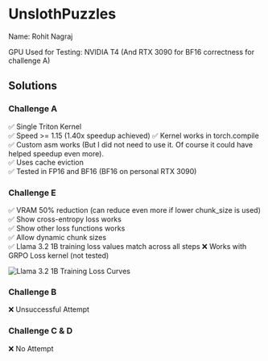 # UnslothPuzzles

Name: Rohit Nagraj

GPU Used for Testing: NVIDIA T4 (And RTX 3090 for BF16 correctness for challenge A)

## Solutions
### Challenge A
✅ Single Triton Kernel  
✅ Speed >= 1.15  (1.40x speedup achieved)
✅ Kernel works in torch.compile  
✅ Custom asm works (But I did not need to use it. Of course it could have helped speedup even more).  
✅ Uses cache eviction  
✅ Tested in FP16 and BF16 (BF16 on personal RTX 3090)  

### Challenge E

✅ VRAM 50% reduction (can reduce even more if lower chunk_size is used)  
✅ Show cross-entropy loss works  
✅ Show other loss functions works  
✅ Allow dynamic chunk sizes  
✅ Llama 3.2 1B training loss values match across all steps
❌ Works with GRPO Loss kernel (not tested)

![Llama 3.2 1B Training Loss Curves](resources/q5/llama32_1b_loss_curve.png "Llama 3.2 1B Training Loss Curves")

### Challenge B

❌ Unsuccessful Attempt

### Challenge C & D

❌ No Attempt
